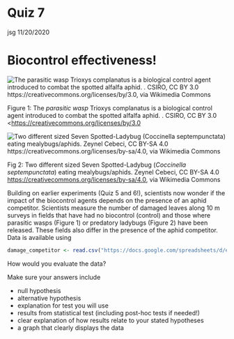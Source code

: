 Quiz 7
================
jsg
11/20/2020

# Biocontrol effectiveness!

![The *parasitic wasp* Trioxys complanatus is a biological control agent
introduced to combat the spotted alfalfa aphid. . CSIRO, CC BY 3.0
<https://creativecommons.org/licenses/by/3.0>, via Wikimedia
Commons](https://upload.wikimedia.org/wikipedia/commons/thumb/0/04/CSIRO_ScienceImage_2357_Spotted_alfalfa_aphid_being_attacked_by_parasitic_wasp.jpg/800px-CSIRO_ScienceImage_2357_Spotted_alfalfa_aphid_being_attacked_by_parasitic_wasp.jpg)

Figure 1: The *parasitic wasp* Trioxys complanatus is a biological
control agent introduced to combat the spotted alfalfa aphid. . CSIRO,
CC BY 3.0 \<<https://creativecommons.org/licenses/by/3.0>

![Two different sized Seven Spotted-Ladybug (*Coccinella
septempunctata*) eating mealybugs/aphids. Zeynel Cebeci, CC BY-SA 4.0
<https://creativecommons.org/licenses/by-sa/4.0>, via Wikimedia
Commons](https://upload.wikimedia.org/wikipedia/commons/thumb/4/42/Seven_Spotted-Ladybug_-_Coccinella_septempunctata.jpg/800px-Seven_Spotted-Ladybug_-_Coccinella_septempunctata.jpg)

Fig 2: Two different sized Seven Spotted-Ladybug (*Coccinella
septempunctata*) eating mealybugs/aphids. Zeynel Cebeci, CC BY-SA 4.0
<https://creativecommons.org/licenses/by-sa/4.0>, via Wikimedia Commons

Building on earlier experiments (Quiz 5 and 6!), scientists now wonder
if the impact of the biocontrol agents depends on the presence of an
aphid competitor. Scientists measure the number of damaged leaves along
10 m surveys in fields that have had no biocontrol (control) and those
where parasitic wasps (Figure 1) or predatory ladybugs (Figure 2) have
been released. These fields also differ in the presence of the aphid
competitor. Data is available using

``` r
damage_competitor <- read.csv("https://docs.google.com/spreadsheets/d/e/2PACX-1vTRtyKuFbpcwdBZISTxSI4Eyl7V9fdtH0TyB-Pgwum2YS676Okhu9TtB1n3HlOcXIuYSh--faebX9Gb/pub?gid=1533136727&single=true&output=csv", stringsAsFactors = T)
```

How would you evaluate the data?

Make sure your answers include

-   null hypothesis
-   alternative hypothesis
-   explanation for test you will use
-   results from statistical test (including post-hoc tests if needed!)
-   clear explanation of how results relate to your stated hypotheses
-   a graph that clearly displays the data
